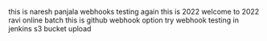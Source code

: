 
this is naresh panjala
webhooks testing again
this is 2022
welcome to 2022
ravi online batch
this is github webhook option try
 webhook testing in jenkins
 s3 bucket upload
